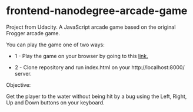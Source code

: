 frontend-nanodegree-arcade-game
===============================

Project from Udacity. A JavaScript arcade game based on the original Frogger arcade game.

You can play the game one of two ways:

* 1 - Play the game on your browser by going to this
 [link.](https://eqdeveloper.github.io/arcade-game/)

* 2 - Clone repository and run index.html on your http://localhost:8000/ server.

Objective:

Get the player to the water without being hit by a bug using the Left, Right, Up and Down buttons on your keyboard.
